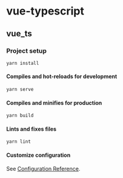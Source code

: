 # vue-typescript

## vue\_ts

### Project setup

```
yarn install
```

#### Compiles and hot-reloads for development

```
yarn serve
```

#### Compiles and minifies for production

```
yarn build
```

#### Lints and fixes files

```
yarn lint
```

#### Customize configuration

See [Configuration Reference](https://cli.vuejs.org/config/).
